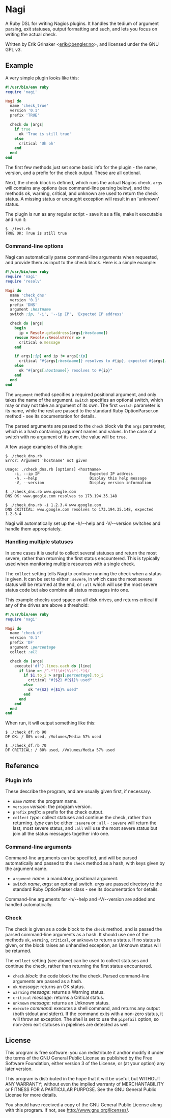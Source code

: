 # Nagi

A Ruby DSL for writing Nagios plugins. It handles the tedium of argument
parsing, exit statuses, output formatting and such, and lets you focus on
writing the actual check.

Written by Erik Grinaker &lt;erik@bengler.no&gt;, and licensed under the
GNU GPL v3.

## Example

A very simple plugin looks like this:

```ruby
#!/usr/bin/env ruby
require 'nagi'

Nagi do
  name 'check_true'
  version '0.1'
  prefix 'TRUE'

  check do |args|
    if true
      ok 'True is still true'
    else
      critical 'Uh oh'
    end
  end
end
```

The first few methods just set some basic info for the plugin - the name,
version, and a prefix for the check output. These are all optional.

Next, the check block is defined, which runs the actual Nagios check. `args`
will contains any options (see command-line parsing below), and the methods ok,
warning, critical, and unknown are used to return the check status. A missing
status or uncaught exception will result in an 'unknown' status.

The plugin is run as any regular script - save it as a file, make it executable
and run it:

```
$ ./test.rb 
TRUE OK: True is still true
```

### Command-line options

Nagi can automatically parse command-line arguments when requested, and provide
them as input to the check block. Here is a simple example:

```ruby
#!/usr/bin/env ruby
require 'nagi'
require 'resolv'

Nagi do
  name 'check_dns'
  version '0.1'
  prefix 'DNS'
  argument :hostname
  switch :ip, '-i', '--ip IP', 'Expected IP address'

  check do |args|
    begin
      ip = Resolv.getaddress(args[:hostname])
    rescue Resolv::ResolvError => e
      critical e.message
    end

    if args[:ip] and ip != args[:ip]
      critical "#{args[:hostname]} resolves to #{ip}, expected #{args[:ip]}"
    else
      ok "#{args[:hostname]} resolves to #{ip}"
    end
  end
end
```

The `argument` method specifies a required positional argument, and only takes
the name of the argument. `switch` specifies an optional switch, which may or
may not take an argument of its own. The first `switch` parameter is its name,
while the rest are passed to the standard Ruby OptionParser.on method - see its
documentation for details.

The parsed arguments are passed to the `check` block via the `args` parameter,
which is a hash containing argument names and values. In the case of a switch
with no argument of its own, the value will be `true`.

A few usage examples of this plugin:

```
$ ./check_dns.rb 
Error: Argument 'hostname' not given

Usage: ./check_dns.rb [options] <hostname>
    -i, --ip IP                      Expected IP address
    -h, --help                       Display this help message
    -V, --version                    Display version information

$ ./check_dns.rb www.google.com
DNS OK: www.google.com resolves to 173.194.35.148

$ ./check_dns.rb -i 1.2.3.4 www.google.com
DNS CRITICAL: www.google.com resolves to 173.194.35.148, expected 1.2.3.4
```

Nagi will automatically set up the -h/--help and -V/--version switches and
handle them appropriately.

### Handling multiple statuses

In some cases it is useful to collect several statuses and return the most
severe, rather than returning the first status encountered. This is typically
used when monitoring multiple resources with a single check.

The `collect` setting tells Nagi to continue running the check when a status
is given. It can be set to either `:severe`, in which case the most severe
status will be returned at the end, or `:all` which will use the most severe
status code but also combine all status messages into one.

This example checks used space on all disk drives, and returns critical if
any of the drives are above a threshold:

```ruby
#!/usr/bin/env ruby
require 'nagi'

Nagi do
  name 'check_df'
  version '0.1'
  prefix 'DF'
  argument :percentage
  collect :all

  check do |args|
    execute('df').lines.each do |line|
      if line =~ /^.*?(\d+)%\s*(.*)$/
        if $1.to_i > args[:percentage].to_i
          critical "#{$2} #{$1}% used"
        else
          ok "#{$2} #{$1}% used"
        end
      end
    end
  end
end
```

When run, it will output something like this:

```
$ ./check_df.rb 90
DF OK: / 80% used, /Volumes/Media 57% used

$ ./check_df.rb 70
DF CRITICAL: / 80% used, /Volumes/Media 57% used
```

## Reference

### Plugin info

These describe the program, and are usually given first, if necessary.

* `name` *name*: the program name.
* `version` *version*: the program version.
* `prefix` *prefix*: a prefix for the check output.
* `collect` *type*: collect statuses and continue the check, rather than
  returning. *type* can be either `:severe` or `:all` - `:severe` will
  return the last, most severe status, and `:all` will use the most severe
  status but join all the status messages together into one.

### Command-line arguments

Command-line arguments can be specified, and will be parsed automatically and
passed to the `check` method as a hash, with keys given by the argument name.

* `argument` *name*: a mandatory, positional argument.
* `switch` *name*, *args*: an optional switch. *args* are passed directory to
  the standard Ruby OptionParser class - see its documentation for details.

Command-line arguments for -h/--help and -V/--version are added and handled
automatically.

### Check

The check is given as a code block to the `check` method, and is passed the
parsed command-line arguments as a hash. It should use one of the methods `ok`,
`warning`, `critical`, or `unknown` to return a status. If no status is given,
or the block raises an unhandled exception, an Unknown status will be returned.

The `collect` setting (see above) can be used to collect statuses and continue
the check, rather than returning the first status encountered.

* `check` *block*: the code block the the check. Parsed command-line arguments
  are passed as a hash.
* `ok` *message*: returns an OK status.
* `warning` *message*: returns a Warning status.
* `critical` *message*: returns a Critical status.
* `unknown` *message*: returns an Unknown status.
* `execute` *command*: executes a shell command, and returns any output (both
  stdout and stderr). If the command exits with a non-zero status, it will
  throw an exception. The shell is set to use the `pipefail` option, so non-zero
  exit statuses in pipelines are detected as well.

## License

This program is free software: you can redistribute it and/or modify
it under the terms of the GNU General Public License as published by
the Free Software Foundation, either version 3 of the License, or
(at your option) any later version.

This program is distributed in the hope that it will be useful,
but WITHOUT ANY WARRANTY; without even the implied warranty of
MERCHANTABILITY or FITNESS FOR A PARTICULAR PURPOSE.  See the
GNU General Public License for more details.

You should have received a copy of the GNU General Public License
along with this program.  If not, see <http://www.gnu.org/licenses/>.
